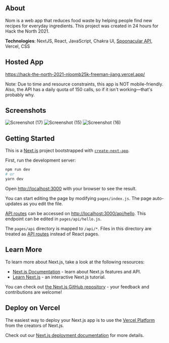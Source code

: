 ## About
Nom is a web app that reduces food waste by helping people find new recipes for everyday ingredients. This project was created in 24 hours for Hack the North 2021.

**Technologies**: NextJS, React, JavaScript, Chakra UI, [Spoonacular API](https://spoonacular.com/food-api), Vercel, CSS

## Hosted App
https://hack-the-north-2021-nloomb25k-freeman-jiang.vercel.app/

Note: Due to time and resource constraints, this app is NOT mobile-friendly. Also, the API has a daily quota of 150 calls, so if it isn't working—that's probably why.

## Screenshots
![Screenshot (17)](https://user-images.githubusercontent.com/56516912/133918924-9cc207d7-f2f6-4a14-a323-33ac0e2d197d.png)
![Screenshot (15)](https://user-images.githubusercontent.com/56516912/133918926-bfec8a97-a2d1-429d-b334-5c0120c5797d.png)
![Screenshot (16)](https://user-images.githubusercontent.com/56516912/133918928-cb535bc7-d2d5-449f-b4c4-30ea03b77499.png)



## Getting Started
This is a [Next.js](https://nextjs.org/) project bootstrapped with [`create-next-app`](https://github.com/vercel/next.js/tree/canary/packages/create-next-app).

First, run the development server:

```bash
npm run dev
# or
yarn dev
```

Open [http://localhost:3000](http://localhost:3000) with your browser to see the result.

You can start editing the page by modifying `pages/index.js`. The page auto-updates as you edit the file.

[API routes](https://nextjs.org/docs/api-routes/introduction) can be accessed on [http://localhost:3000/api/hello](http://localhost:3000/api/hello). This endpoint can be edited in `pages/api/hello.js`.

The `pages/api` directory is mapped to `/api/*`. Files in this directory are treated as [API routes](https://nextjs.org/docs/api-routes/introduction) instead of React pages.

## Learn More

To learn more about Next.js, take a look at the following resources:

- [Next.js Documentation](https://nextjs.org/docs) - learn about Next.js features and API.
- [Learn Next.js](https://nextjs.org/learn) - an interactive Next.js tutorial.

You can check out [the Next.js GitHub repository](https://github.com/vercel/next.js/) - your feedback and contributions are welcome!

## Deploy on Vercel

The easiest way to deploy your Next.js app is to use the [Vercel Platform](https://vercel.com/new?utm_medium=default-template&filter=next.js&utm_source=create-next-app&utm_campaign=create-next-app-readme) from the creators of Next.js.

Check out our [Next.js deployment documentation](https://nextjs.org/docs/deployment) for more details.

